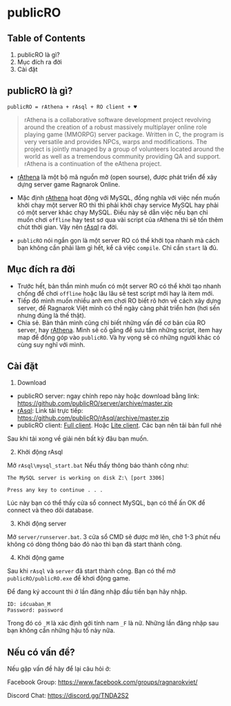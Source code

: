 publicRO
=======

Table of Contents
---------
1. publicRO là gì?
2. Mục đích ra đời
3. Cài đặt

publicRO là gì?
---------

`publicRO = rAthena + rAsql + RO client + ♥`

> rAthena is a collaborative software development project revolving around the creation of a robust massively multiplayer online role playing game (MMORPG) server package. Written in C, the program is very versatile and provides NPCs, warps and modifications. The project is jointly managed by a group of volunteers located around the world as well as a tremendous community providing QA and support. rAthena is a continuation of the eAthena project.

- [rAthena](https://github.com/rathena/rathena/) là một bộ mã nguồn mở (open sourse), được phát triển để xây dựng server game Ragnarok Online.

- Mặc định [rAthena](https://github.com/rathena/rathena/) hoạt động với MySQL, đồng nghĩa với việc nến muốn khởi chạy một server RO thì thì phải khởi chạy service MySQL hay phải có một server khác chạy MySQL. Điều này sẽ dẫn việc nếu bạn chỉ muốn chơi `offline` hay test sơ qua vài script của rAthena thì sẽ tốn thêm chút thời gian. Vậy nên [rAsql](https://github.com/rathena/rAsql) ra đời.
- `publicRO` nói ngắn gọn là một server RO có thể khởi tọa nhanh mà cách bạn không cần phải làm gì hết, kể cả việc `compile`. Chỉ cần `start` là đủ.

Mục đích ra đời
---------
- Trước hết, bản thần mình muốn có một server RO có thể khởi tạo nhanh chống để chơi `offline` hoặc lâu lâu sẽ test script mới hay là item mới.
- Tiếp đó mình muốn nhiều anh em chơi RO biết rõ hơn về cách xây dựng server, để Ragnarok Việt mình có thể ngày càng phát triển hơn (hơi sến nhưng đúng là thế thật).
- Chia sẻ. Bản thân mình cũng chỉ biết những vấn đề cơ bản của RO server, hay [rAthena](https://github.com/rathena/rathena/). Mình sẽ cố gắng để sưu tầm những script, item hay map để đống góp vào `publicRO`. Và hy vọng sẽ có những người khác có cùng suy nghĩ với mình.

Cài đặt
---------
1. Download


- publicRO server: ngay chính repo này hoặc download bằng link: https://github.com/publicRO/server/archive/master.zip
- [rAsql](https://github.com/publicRO/rAsql): Link tải trực tiếp: https://github.com/publicRO/rAsql/archive/master.zip 
- publicRO client: [Full client](https://drive.google.com/open?id=1kkbmBTka_4x-s3iX4HL-W8ocgs5sciCO). Hoặc [Lite client](https://github.com/publicRO/lite-client). Các bạn nên tải bản full nhé

Sau khi tải xong về giải nén bất kỳ đâu bạn muốn.

2. Khởi động rAsql

Mở `rAsql\mysql_start.bat` Nếu thấy thông báo thành công như:

```
The MySQL server is working on disk Z:\ [port 3306]

Press any key to continue . . .
```

Lúc này bạn có thể thấy cửa sổ connect MySQL, bạn có thể ấn OK để connect và theo dõi database.

3. Khởi động server

Mở `server/runserver.bat`. 3 cửa sổ CMD sẽ được mở lên, chờ 1-3 phút nếu không có dòng thông báo đỏ nào thì bạn đã start thành công.

4. Khởi động game

Sau khi `rAsql` và `server` đã start thành công. Bạn có thể mở `publicRO/publicRO.exe` để khơi động game.

Để đang ký account thì ở lần đăng nhập đầu tiền bạn hãy nhập.

```
ID: idcuaban_M
Password: password
```

Trong đó có `_M` là xác định gới tính nam `_F` là nữ. Những lần đăng nhập sau bạn không cần những hậu tố này nữa.



Nếu có vấn đề?
---------

Nếu gặp vấn đề hãy để lại câu hỏi ở:

Facebook Group: https://www.facebook.com/groups/ragnarokviet/

Discord Chat: https://discord.gg/TNDA2S2







